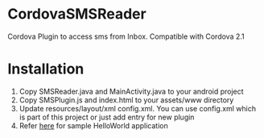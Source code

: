 CordovaSMSReader
================

Cordova Plugin to access sms from Inbox. Compatible with Cordova 2.1

Installation
================
1. Copy SMSReader.java and MainActivity.java to your android project
2. Copy SMSPlugin.js and index.html to your assets/www directory
3. Update resources/layout/xml config.xml. You can use config.xml which is part of this project or just add entry for new plugin
4. Refer <a href="http://www.adobe.com/devnet/html5/articles/getting-started-with-phonegap-in-eclipse-for-android.html">here</a> for
   sample HelloWorld application